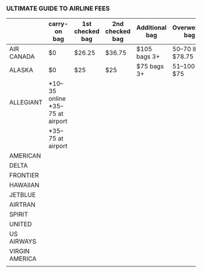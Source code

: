 ### ULTIMATE GUIDE TO AIRLINE FEES

|   |  carry-on bag | 1st checked bag  | 2nd checked bag  | Additional bag  | Overweight bag  | Oversized bags |
|---|---|---|---|---|---|---|
| AIR CANADA  | $0  | $26.25  | $36.75  | $105 bags 3+   | 50–70 lbs: $78.75   | 63–115 in: $78.75  |
| ALASKA      | $0  | $25     | $25     | $75 bags 3+    | 51–100 lbs: $75     | 63–115 in: $75     |
| ALLEGIANT   | *$10–$35 online *$35–$75 at airport |  |   |   |   |   |  | 
|             |  *$35–$75 at airport |  |   |   |   |   |   |
| AMERICAN  |   |   |   |   |   |   |
| DELTA  |   |   |   |   |   |   |
| FRONTIER  |   |   |   |   |   |   |
| HAWAIIAN  |   |   |   |   |   |   |
| JETBLUE   |   |   |   |   |   |   |
| AIRTRAN  |   |   |   |   |   |   |
| SPIRIT  |   |   |   |   |   |   |
| UNITED  |   |   |   |   |   |   |
| US AIRWAYS  |   |   |   |   |   |   |
| VIRGIN AMERICA  |   |   |   |   |   |   |
|   |   |   |   |   |   |   |
